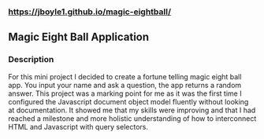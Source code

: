 ### https://jboyle1.github.io/magic-eightball/
 
## Magic Eight Ball Application 

### Description

For this mini project I decided to create a fortune telling magic eight ball app. You input your name and ask a question, the app returns a random answer. This project was a marking point for me as it was the first time I configured the Javascript document object model fluently without looking at documentation. It showed me that my skills were improving and that I had reached a milestone and more holistic understanding of how to interconnect HTML and Javascript with query selectors.